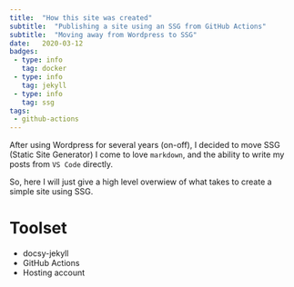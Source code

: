 ```yaml
---
title:  "How this site was created"
subtitle:  "Publishing a site using an SSG from GitHub Actions"
subtitle:  "Moving away from Wordpress to SSG"
date:   2020-03-12 
badges: 
 - type: info
   tag: docker
 - type: info
   tag: jekyll
 - type: info
   tag: ssg
tags:
 - github-actions
---
```


After using Wordpress for several years (on-off), I decided to move SSG (Static Site Generator)
I come to love `markdown`, and the ability to write my posts from `VS Code` directly.

So, here I will just give a high level overwiew of what takes to create a simple site using SSG.

<!--more-->

# Toolset

* docsy-jekyll
* GitHub Actions
* Hosting account

